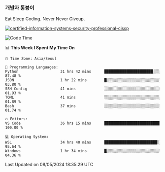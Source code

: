 ### 개발자 통붕이
Eat Sleep Coding.
Never Never Giveup.

[![certified-information-systems-security-professional-cissp](https://user-images.githubusercontent.com/44606727/157613689-acd84ec6-5f8f-4e79-89d9-a8d51f033634.png)](https://www.credly.com/badges/f394a010-85a0-450b-9136-8043af01d71c/public_url)

<!--START_SECTION:waka-->
![Code Time](http://img.shields.io/badge/Code%20Time-2%2C885%20hrs%2014%20mins-blue)

📊 **This Week I Spent My Time On** 

```text
🕑︎ Time Zone: Asia/Seoul

💬 Programming Languages: 
Python                   31 hrs 42 mins      ██████████████████████░░░   87.48 % 
JSON                     1 hr 22 mins        █░░░░░░░░░░░░░░░░░░░░░░░░   03.80 % 
SSH Config               41 mins             ░░░░░░░░░░░░░░░░░░░░░░░░░   01.93 % 
TOML                     41 mins             ░░░░░░░░░░░░░░░░░░░░░░░░░   01.89 % 
Bash                     37 mins             ░░░░░░░░░░░░░░░░░░░░░░░░░   01.74 % 

🔥 Editors: 
VS Code                  36 hrs 15 mins      █████████████████████████   100.00 % 

💻 Operating System: 
WSL                      34 hrs 40 mins      ████████████████████████░   95.64 % 
Windows                  1 hr 34 mins        █░░░░░░░░░░░░░░░░░░░░░░░░   04.36 % 
```


 Last Updated on 08/05/2024 18:35:29 UTC
<!--END_SECTION:waka-->
